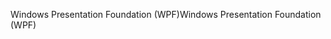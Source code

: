 <span data-ttu-id="dc779-101">Windows Presentation Foundation (WPF)</span><span class="sxs-lookup"><span data-stu-id="dc779-101">Windows Presentation Foundation (WPF)</span></span>